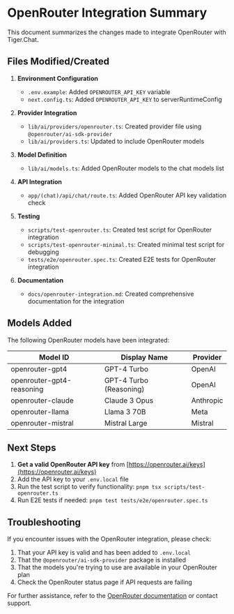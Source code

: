 # OpenRouter Integration Summary

This document summarizes the changes made to integrate OpenRouter with Tiger.Chat.

## Files Modified/Created

1. **Environment Configuration**
   - `.env.example`: Added `OPENROUTER_API_KEY` variable
   - `next.config.ts`: Added `OPENROUTER_API_KEY` to serverRuntimeConfig

2. **Provider Integration**
   - `lib/ai/providers/openrouter.ts`: Created provider file using `@openrouter/ai-sdk-provider`
   - `lib/ai/providers.ts`: Updated to include OpenRouter models

3. **Model Definition**
   - `lib/ai/models.ts`: Added OpenRouter models to the chat models list

4. **API Integration**
   - `app/(chat)/api/chat/route.ts`: Added OpenRouter API key validation check

5. **Testing**
   - `scripts/test-openrouter.ts`: Created test script for OpenRouter integration
   - `scripts/test-openrouter-minimal.ts`: Created minimal test script for debugging
   - `tests/e2e/openrouter.spec.ts`: Created E2E tests for OpenRouter integration

6. **Documentation**
   - `docs/openrouter-integration.md`: Created comprehensive documentation for the integration

## Models Added

The following OpenRouter models have been integrated:

| Model ID | Display Name | Provider |
|----------|--------------|----------|
| openrouter-gpt4 | GPT-4 Turbo | OpenAI |
| openrouter-gpt4-reasoning | GPT-4 Turbo (Reasoning) | OpenAI |
| openrouter-claude | Claude 3 Opus | Anthropic |
| openrouter-llama | Llama 3 70B | Meta |
| openrouter-mistral | Mistral Large | Mistral |

## Next Steps

1. **Get a valid OpenRouter API key** from [https://openrouter.ai/keys](https://openrouter.ai/keys)
2. Add the API key to your `.env.local` file
3. Run the test script to verify functionality: `pnpm tsx scripts/test-openrouter.ts`
4. Run E2E tests if needed: `pnpm test tests/e2e/openrouter.spec.ts`

## Troubleshooting

If you encounter issues with the OpenRouter integration, please check:

1. That your API key is valid and has been added to `.env.local`
2. That the `@openrouter/ai-sdk-provider` package is installed
3. That the models you're trying to use are available in your OpenRouter plan
4. Check the OpenRouter status page if API requests are failing

For further assistance, refer to the [OpenRouter documentation](https://openrouter.ai/docs) or contact support.

